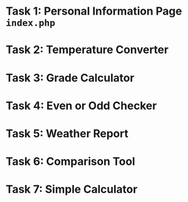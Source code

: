 # Task 1: Personal Information Page <code>index.php</code>

# Task 2: Temperature Converter

# Task 3: Grade Calculator

# Task 4: Even or Odd Checker

# Task 5: Weather Report

# Task 6: Comparison Tool

# Task 7: Simple Calculator
